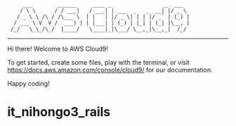          ___        ______     ____ _                 _  ___  
        / \ \      / / ___|   / ___| | ___  _   _  __| |/ _ \ 
       / _ \ \ /\ / /\___ \  | |   | |/ _ \| | | |/ _` | (_) |
      / ___ \ V  V /  ___) | | |___| | (_) | |_| | (_| |\__, |
     /_/   \_\_/\_/  |____/   \____|_|\___/ \__,_|\__,_|  /_/ 
 ----------------------------------------------------------------- 


Hi there! Welcome to AWS Cloud9!

To get started, create some files, play with the terminal,
or visit https://docs.aws.amazon.com/console/cloud9/ for our documentation.

Happy coding!
# it_nihongo3_rails
